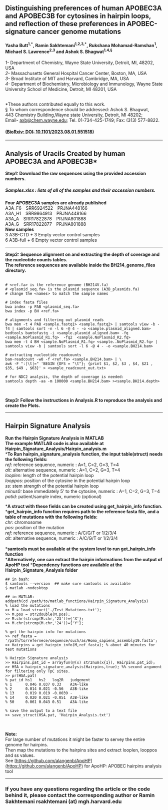 
## Distinguishing preferences of human APOBEC3A and APOBEC3B for cytosines in hairpin loops, and reflection of these preferences in APOBEC-signature cancer genome mutations
#### Yasha Butt<sup>1,\*</sup>, Ramin Sakhtemani<sup>1,2,3,*</sup>, Rukshana Mohamad-Ramshan<sup>1</sup>, Michael S. Lawrence<sup>2,3</sup> and Ashok S. Bhagwat<sup>1,4,§</sup>

_1-_ Department of Chemistry, Wayne State University, Detroit, MI, 48202, USA<br>
_2-_ Massachusetts General Hospital Cancer Center, Boston, MA, USA<br>
_3-_ Broad Institute of MIT and Harvard, Cambridge, MA, USA<br>
_4-_ Department of Biochemistry, Microbiology and Immunology, Wayne State University School of Medicine, Detroit, MI 48201, USA<br><br>

*These authors contributed equally to this work.<br>
§ To whom correspondence should be addressed: Ashok S. Bhagwat,<br> 443 Chemistry Building,Wayne state University, Detroit, MI 48202; <br>Email- axb@chem.wayne.edu; Tel. 01-734-425-1749; Fax: (313) 577-8822.
#### [(BioRxiv: DOI: 10.1101/2023.08.01.551518)](10.1101/2023.08.01.551518)
________

## Analysis of Uracils Created by human APOBEC3A and APOBEC3B*

**Step1: Download the raw sequences using the provided accession numbers.<br>**
##### Samples.xlsx :  lists of all of the samples and their accession numbers.

**Four APOBEC3A samples are already published <br>**
A3A_F6&emsp;SRR6924522&emsp;PRJNA448166<br>
A3A_H1&emsp;SRR9864913&emsp;PRJNA448166<br>
A3A_A&emsp;SRR17822878&emsp;PRJNA801888<br>
A3A_G&emsp;SRR17822877&emsp;PRJNA801888<br>
**New samples**<br>
3 A3B-CTD + 3 Empty vector control samples<br>
6 A3B-full + 6 Empty vector control samples
______
**Step2: Sequence alignment on and extracting the depth of coverage and the nucleotide counts tables.<br>**
**The reference sequences are available inside the BH214_genome_files directory.<br><br>**
```
# <ref.fa> is the reference genome (BH214V.fa)
# <plasmid_seq.fa> is the plasmid sequence (A3B_plasmids.fa)
# change the <names> to match the sample names

# index fasta files
bwa index -p PAB <plasmid_seq.fa>
bwa index -p BH <ref.fa>

# alignments and filtering out plasmid reads
bwa mem -t 4 PAB <sample.fastq1> <sample.fastq2> | samtools view -b -f4 | samtools sort -n -l 6 -@ 4 - -o <sample.plasmid_aligned.bam>
bedtools bamtofastq -i <sample.plasmid_aligned.bam> -fq  <sample.NoPlasmid_R1.fq>  -fq2  <sample.NoPlasmid_R2.fq>
bwa mem -t 4 BH <sample.NoPlasmid_R1.fq> <sample..NoPlasmid_R2.fq> | samtools view -b | samtools sort -l 6 -@ 4 - -o <sample.BH214.bam>

# extracting nucleotide readcounts
bam-readcount -w0 -f <ref.fa> <sample.BH214.bam> | \
awk -F ":|\t|=" 'BEGIN {OFS = "\t"}; {print $1, $2, $3 , $4, $21 , $35, $49 , $63}' > <sample_readcount_out.txt>

# for NDC2 analysis, the depth of coverage is needed:
samtools depth -aa -m 100000 <sample.BH214.bam> ><sample.BH214.depth>
```
<br>

**Step3: Follow the instructions in Analysis.R to reproduce the analysis and create the Plots.**
________
## Hairpin Signature Analysis
**Run the Hairpin Signature Analysis in MATLAB<br>**
**The example MATLAB code is also available at Hairpin_Signature_Analysis/Hairpin_analysis.m<br>**
***To Run hairpin_signature_analysis function, the input table(struct) needs the following fields:<br>**
_ref:_ reference sequence, numeric : A=1, C=2, G=3, T=4<br>
_alt:_ alternative sequence, numeric : A=1, C=2, G=3, T=4<br>
_looplen:_ length of the potential hairpin loop<br>
_looppos:_ position of the cytosine in the potential hairpin loop<br>
_ss:_ stem strength of the potential hairpin loop<br>
_minus0:_ base immediately 5' to the cytosine, numeric : A=1, C=2, G=3, T=4<br>
_patid:_ patient/sample index, numeric (optional)<br>

***A struct with these fields can be created using get_hairpin_info function.<br>**
***get_hairpin_info function requires path to the reference fasta file, and a table of mutations with the following fields:<br>**
_chr:_ chromosome<br>
_pos:_ position of the mutation<br>
_ref:_ reference sequence, numeric : A/C/G/T or 1/2/3/4<br>
_alt:_ alternative sequence, numeric : A/C/G/T or 1/2/3/4<br><br>
***samtools must be available at the system level to run get_hairpin_info function<br>** 
***Alternatively, one can extract the hairpin informations from the output of ApoHP tool**
***Dependency functions are available at the Hairpin_Signature_Analysis folder<br>**

```
## in bash:
$ samtools --version  ## make sure samtools is available
$ matlab -nodesktop

## in MATLAB:
addpath(cd /path/to/matlab_functions/Hairpin_Signature_Analysis)
% load the mutations
>> M = load_struct('./Test_Mutations.txt');
>> M.pos = str2double(M.pos); 
>> M.chr(strcmp(M.chr,'23'))={'X'}; 
>> M.chr(strcmp(M.chr,'24'))={'Y'};

% get the hairpin info for mutations
>> ref_fasta =  '/path/to/refernece/sequence/such/as/Homo_sapiens_assembly19.fasta';
>> Hairpins = get_hairpin_info(M,ref_fasta); % about 40 minutes for test mutations

% Hairpin Signature analysis
>> Hairpins.pat_id = arrayfun(@(x) str2num(x{1}), Hairpins.pat_id);
>> HSA = hairpin_signature_analysis(Hairpins,true); %% second argument for filtering only TpC sites.
>> pr(HSA.pat)
% pat_id hs1   hs2   log2R   judgement
% 1      0.046 0.037 0.33    A3A-like 
% 2      0.014 0.021 -0.56   A3B-like 
% 13     0.019 0.019 -0.0039 -        
% 14     0.020 0.021 -0.051  A3B-like 
% 50     0.061 0.043 0.51    A3A-like 

% save the output to a text file
>> save_struct(HSA.pat, 'Hairpin_Analysis.txt')

```
<br>

**Note:** <br>
For large number of mutations it might be faster to servey the entire genome for hairpins.<br>
Then map the mutations to the hairpins sites and extract looplen, looppos and ss values.<br>
See [https://github.com/alangenb/ApoHP](https://github.com/alangenb/ApoHP) for ApoHP: APOBEC hairpins analysis tool

________________
### If you have any questions regarding the article or the code behind it, please contact the corresponding author or Ramin Sakhtemani rsakhtemani (at) mgh.harvard.edu

